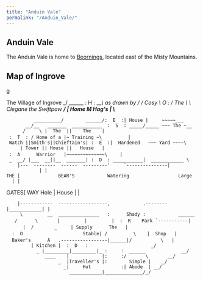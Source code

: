 ```yaml
---
title: "Anduin Vale"
permalink: "/Anduin_Vale/"
---
```


## Anduin Vale

The Anduin Vale is home to [Beornings](Beorning "wikilink"), located
east of the Misty Mountains.

## Map of Ingrove

<nowiki>g

The Village of Ingrove _/ ______ : H : _____\\_ as drawn by
_/ / Cosy \\ O : / The \\ \\__ Clegane the Swiftpaw __/ \| Home M
Hag's \| \\___

`          __________/        ______/:  E  :| House |     ~~~~~___`
`       __/__   _______  ___________  :  S  : _____/_____ ~~~ The ~__`
`      /     \ |  The  ||    The    | :  T  : / Home of a |~ Training ~\    `
`     | Watch ||Smith's||Chieftain's| :  E  :|  Hardened   ~~~ Yard ~~~~\`
`     | Tower || House ||   House   | :  A      Warrior   |~~~~~~~~~~~~~~\`
`    | _  __/ |___  __||__  _______| :  D  : ___________|  ____________ \`
``     |---  --------  ------  ---------'     `---------------|            | | ``
`THE [              BEAR'S            Watering                  Large    | |`

GATES\[ WAY Hole \| House \| \|

`    |------------  ------------------,            .--------|____________| |`
`     \         __  _______________   :      Shady :            ______    /`
``       \       |         |         |  :  R    Park `-----------|      |  / ``
`       _     | Supply      The   |  :  O                      Stable| /`
`         \    |  Shop   |  Baker's      A   .-----------------|______|/`
`          \   |         | Kitchen |  :  D   :                       _/`
`           _ |_________|_________|_ :     :  ______             __/`
`              ____    |            |:     :/       \       __/`
`                   _  |Traveller's |:        Simple |    _/  `
`                     _|     Hut           :| Abode  | __/`
`                       ____________|______________/_/`

</pre>